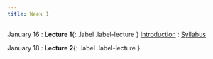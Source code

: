 ```yaml
---
title: Week 1
---
```


January 16
: **Lecture 1**{: .label .label-lecture } [Introduction](lecture/lec01)
    : [Syllabus](https://www.econ148.org/sp24/syllabus/)


January 18
: **Lecture 2**{: .label .label-lecture }


